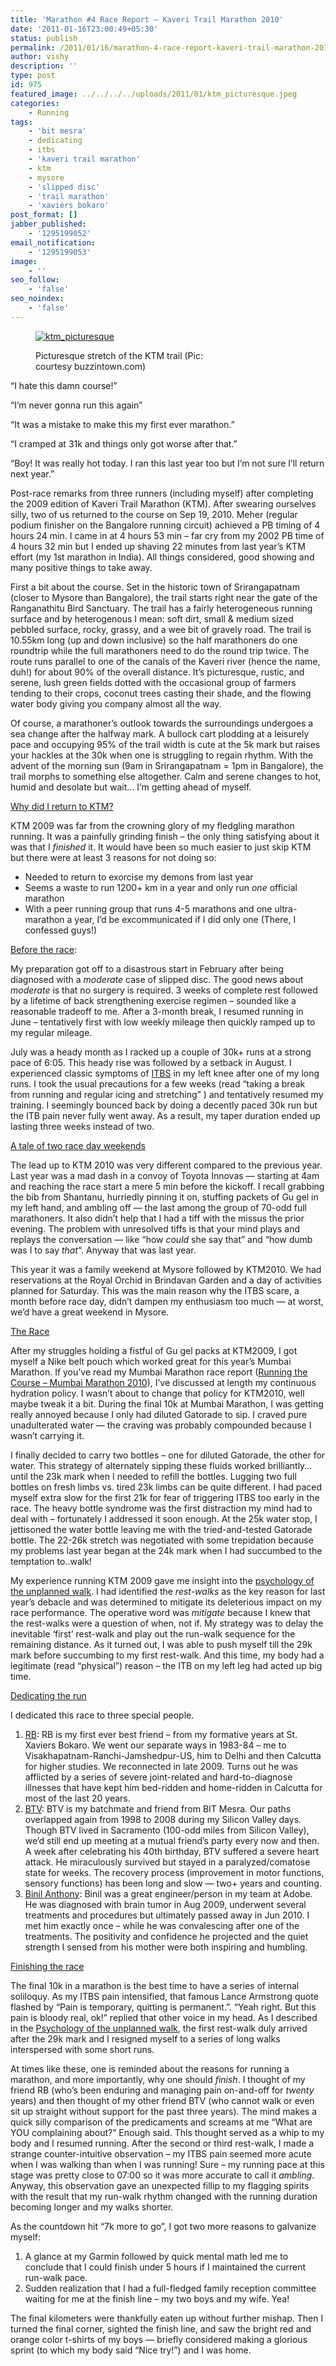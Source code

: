 ```yaml
---
title: 'Marathon #4 Race Report – Kaveri Trail Marathon 2010'
date: '2011-01-16T23:00:49+05:30'
status: publish
permalink: /2011/01/16/marathon-4-race-report-kaveri-trail-marathon-2010
author: vishy
description: ''
type: post
id: 975
featured_image: ../../../../uploads/2011/01/ktm_picturesque.jpeg
categories: 
    - Running
tags:
    - 'bit mesra'
    - dedicating
    - itbs
    - 'kaveri trail marathon'
    - ktm
    - mysore
    - 'slipped disc'
    - 'trail marathon'
    - 'xaviers bokaro'
post_format: []
jabber_published:
    - '1295199052'
email_notification:
    - '1295199053'
image:
    - ''
seo_follow:
    - 'false'
seo_noindex:
    - 'false'
---
```

<figure aria-describedby="caption-attachment-1702" class="wp-caption alignleft" id="attachment_1702" style="width: 300px">

[![](../../../../uploads/2011/01/ktm_picturesque.jpeg "ktm_picturesque")](http://www.ulaar.com/wp-content/uploads/2011/01/ktm_picturesque.jpeg)<figcaption class="wp-caption-text" id="caption-attachment-1702">Picturesque stretch of the KTM trail (Pic: courtesy buzzintown.com)</figcaption></figure>

“I hate this damn course!”

“I’m never gonna run this again”

“It was a mistake to make this my first ever marathon.”

“I cramped at 31k and things only got worse after that.”

“Boy! It was really hot today. I ran this last year too but I’m not sure I’ll return next year.”

Post-race remarks from three runners (including myself) after completing the 2009 edition of Kaveri Trail Marathon (KTM). After swearing ourselves silly, two of us returned to the course on Sep 19, 2010. Meher (regular podium finisher on the Bangalore running circuit) achieved a PB timing of 4 hours 24 min. I came in at 4 hours 53 min – far cry from my 2002 PB time of 4 hours 32 min but I ended up shaving 22 minutes from last year’s KTM effort (my 1st marathon in India). All things considered, good showing and many positive things to take away.

First a bit about the course. Set in the historic town of Srirangapatnam (closer to Mysore than Bangalore), the trail starts right near the gate of the Ranganathitu Bird Sanctuary. The trail has a fairly heterogeneous running surface and by heterogenous I mean: soft dirt, small &amp; medium sized pebbled surface, rocky, grassy, and a wee bit of gravely road. The trail is 10.55km long (up and down inclusive) so the half marathoners do one roundtrip while the full marathoners need to do the round trip twice. The route runs parallel to one of the canals of the Kaveri river (hence the name, duh!) for about 90% of the overall distance. It’s picturesque, rustic, and serene, lush green fields dotted with the occasional group of farmers tending to their crops, coconut trees casting their shade, and the flowing water body giving you company almost all the way.

Of course, a marathoner’s outlook towards the surroundings undergoes a sea change after the halfway mark. A bullock cart plodding at a leisurely pace and occupying 95% of the trail width is cute at the 5k mark but raises your hackles at the 30k when one is struggling to regain rhythm. With the advent of the morning sun (9am in Srirangapatnam = 1pm in Bangalore), the trail morphs to something else altogether. Calm and serene changes to hot, humid and desolate but wait… I’m getting ahead of myself.

<span style="text-decoration: underline;">Why did I return to KTM?</span>

KTM 2009 was far from the crowning glory of my fledgling marathon running. It was a painfully grinding finish – the only thing satisfying about it was that I *finished* it. It would have been so much easier to just skip KTM but there were at least 3 reasons for not doing so:

- Needed to return to exorcise my demons from last year
- Seems a waste to run 1200+ km in a year and only run *one* official marathon
- With a peer running group that runs 4-5 marathons and one ultra-marathon a year, I’d be excommunicated if I did only one (There, I confessed guys!)

<span style="text-decoration: underline;">Before the race</span>:

My preparation got off to a disastrous start in February after being diagnosed with a *moderate* case of slipped disc. The good news about *moderate* is that no surgery is required. 3 weeks of complete rest followed by a lifetime of back strengthening exercise regimen – sounded like a reasonable tradeoff to me. After a 3-month break, I resumed running in June – tentatively first with low weekly mileage then quickly ramped up to my regular mileage.

July was a heady month as I racked up a couple of 30k+ runs at a strong pace of 6:05. This heady rise was followed by a setback in August. I experienced classic symptoms of [ITBS](http://en.wikipedia.org/wiki/Iliotibial_band_syndrome) in my left knee after one of my long runs. I took the usual precautions for a few weeks (read “taking a break from running and regular icing and stretching” ) and tentatively resumed my training. I seemingly bounced back by doing a decently paced 30k run but the ITB pain never fully went away. As a result, my taper duration ended up lasting three weeks instead of two.

<span style="text-decoration: underline;">A tale of two race day weekends</span>

The lead up to KTM 2010 was very different compared to the previous year. Last year was a mad dash in a convoy of Toyota Innovas — starting at 4am and reaching the race start a mere 5 min before the kickoff. I recall grabbing the bib from Shantanu, hurriedly pinning it on, stuffing packets of Gu gel in my left hand, and ambling off — the last among the group of 70-odd full marathoners. It also didn’t help that I had a tiff with the missus the prior evening. The problem with unresolved tiffs is that your mind plays and replays the conversation — like “how *could* she say that” and “how dumb was I to say *that*“. Anyway that was last year.

This year it was a family weekend at Mysore followed by KTM2010. We had reservations at the Royal Orchid in Brindavan Garden and a day of activities planned for Saturday. This was the main reason why the ITBS scare, a month before race day, didn’t dampen my enthusiasm too much — at worst, we’d have a great weekend in Mysore.

<span style="text-decoration: underline;">The Race</span>

After my struggles holding a fistful of Gu gel packs at KTM2009, I got myself a Nike belt pouch which worked great for this year’s Mumbai Marathon. If you’ve read my Mumbai Marathon race report ([Running the Course – Mumbai Marathon 2010](http://ulaar.wordpress.com/2010/02/14/running-the-course-mumbai-marathon-2010/)), I’ve discussed at length my continuous hydration policy. I wasn’t about to change that policy for KTM2010, well maybe tweak it a bit. During the final 10k at Mumbai Marathon, I was getting really annoyed because I only had diluted Gatorade to sip. I craved pure unadulterated water — the craving was probably compounded because I wasn’t carrying it.

I finally decided to carry two bottles – one for diluted Gatorade, the other for water. This strategy of alternately sipping these fluids worked brilliantly… until the 23k mark when I needed to refill the bottles. Lugging two full bottles on fresh limbs vs. tired 23k limbs can be quite different. I had paced myself extra slow for the first 21k for fear of triggering ITBS too early in the race. The heavy bottle syndrome was the first distraction my mind had to deal with – fortunately I addressed it soon enough. At the 25k water stop, I jettisoned the water bottle leaving me with the tried-and-tested Gatorade bottle. The 22-26k stretch was negotiated with some trepidation because my problems last year began at the 24k mark when I had succumbed to the temptation to..walk!

My experience running KTM 2009 gave me insight into the [psychology of the unplanned walk](http://ulaar.wordpress.com/2010/12/30/psychology-of-the-unplanned-walk/). I had identified the *rest-walks* as the key reason for last year’s debacle and was determined to mitigate its deleterious impact on my race performance. The operative word was *mitigate* because I knew that the rest-walks were a question of when, not if. My strategy was to delay the inevitable ‘first’ rest-walk and play out the run-walk sequence for the remaining distance. As it turned out, I was able to push myself till the 29k mark before succumbing to my first rest-walk. And this time, my body had a legitimate (read “physical”) reason – the ITB on my left leg had acted up big time.

<span style="text-decoration: underline;">Dedicating the run</span>

I dedicated this race to three special people.

1. <span style="text-decoration: underline;">RB</span>: RB is my first ever best friend – from my formative years at St. Xaviers Bokaro. We went our separate ways in 1983-84 – me to Visakhapatnam-Ranchi-Jamshedpur-US, him to Delhi and then Calcutta for higher studies. We reconnected in late 2009. Turns out he was afflicted by a series of severe joint-related and hard-to-diagnose illnesses that have kept him bed-ridden and home-ridden in Calcutta for most of the last 20 years.
2. <span style="text-decoration: underline;">BTV</span>: BTV is my batchmate and friend from BIT Mesra. Our paths overlapped again from 1998 to 2008 during my Silicon Valley days. Though BTV lived in Sacramento (100-odd miles from Silicon Valley), we’d still end up meeting at a mutual friend’s party every now and then. A week after celebrating his 40th birthday, BTV suffered a severe heart attack. He miraculously survived but stayed in a paralyzed/comatose state for weeks. The recovery process (improvement in motor functions, sensory functions) has been long and slow — two+ years and counting.
3. <span style="text-decoration: underline;">Binil Anthony</span>: Binil was a great engineer/person in my team at Adobe. He was diagnosed with brain tumor in Aug 2009, underwent several treatments and procedures but ultimately passed away in Jun 2010. I met him exactly once – while he was convalescing after one of the treatments. The positivity and confidence he projected and the quiet strength I sensed from his mother were both inspiring and humbling.

<span style="text-decoration: underline;">Finishing the race</span>

The final 10k in a marathon is the best time to have a series of internal soliloquy. As my ITBS pain intensified, that famous Lance Armstrong quote flashed by “Pain is temporary, quitting is permanent.”. “Yeah right. But this pain is bloody real, ok!” replied that other voice in my head. As I described in the [Psychology of the unplanned walk](http://ulaar.wordpress.com/2010/12/30/psychology-of-the-unplanned-walk/), the first rest-walk duly arrived after the 29k mark and I resigned myself to a series of long walks interspersed with some short runs.

At times like these, one is reminded about the reasons for running a marathon, and more importantly, why one should *finish*. I thought of my friend RB (who’s been enduring and managing pain on-and-off for *twenty* years) and then thought of my other friend BTV (who cannot walk or even sit up straight without support for the past three years). The mind makes a quick silly comparison of the predicaments and screams at me “What are YOU complaining about?” Enough said. This thought served as a whip to my body and I resumed running. After the second or third rest-walk, I made a strange counter-intuitive observation – my ITBS pain seemed more acute when I was walking than when I was running! Sure – my running pace at this stage was pretty close to 07:00 so it was more accurate to call it *ambling*. Anyway, this observation gave an unexpected fillip to my flagging spirits with the result that my run-walk rhythm changed with the running duration becoming longer and my walks shorter.

As the countdown hit “7k more to go”, I got two more reasons to galvanize myself:

1. A glance at my Garmin followed by quick mental math led me to conclude that I could finish under 5 hours if I maintained the current run-walk pace.
2. Sudden realization that I had a full-fledged family reception committee waiting for me at the finish line – my two boys and my wife. Yea!

The final kilometers were thankfully eaten up without further mishap. Then I turned the final corner, sighted the finish line, and saw the bright red and orange color t-shirts of my boys — briefly considered making a glorious sprint (to which my body said “Nice try!”) and I was home.
